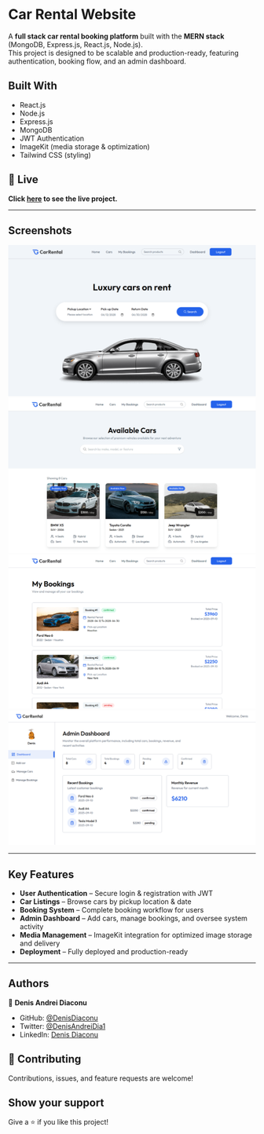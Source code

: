 # Car Rental Website

A **full stack car rental booking platform** built with the **MERN stack** (MongoDB, Express.js, React.js, Node.js).  
This project is designed to be scalable and production-ready, featuring authentication, booking flow, and an admin dashboard.  

## Built With

- React.js  
- Node.js  
- Express.js  
- MongoDB  
- JWT Authentication  
- ImageKit (media storage & optimization)  
- Tailwind CSS (styling)

## 🔴 Live <a name = "here"></a>
**Click [here](https://car-rental-booking-denis.vercel.app/) to see the live project.**

---

## Screenshots  

![Home](https://github.com/denisdiaconu/car-rental-booking/blob/master/client/public/screenshots/hero.png)  
![Cars](https://github.com/denisdiaconu/car-rental-booking/blob/master/client/public/screenshots/cars.png)  
![Bookings](https://github.com/denisdiaconu/car-rental-booking/blob/master/client/public/screenshots/bookings.png)  
![Dashboard](https://github.com/denisdiaconu/car-rental-booking/blob/master/client/public/screenshots/dashboard.png)  

---

## Key Features  

- **User Authentication** – Secure login & registration with JWT  
- **Car Listings** – Browse cars by pickup location & date  
- **Booking System** – Complete booking workflow for users  
- **Admin Dashboard** – Add cars, manage bookings, and oversee system activity  
- **Media Management** – ImageKit integration for optimized image storage and delivery  
- **Deployment** – Fully deployed and production-ready  

---


## Authors

👤 **Denis Andrei Diaconu**

- GitHub: [@DenisDiaconu](https://github.com/denisdiaconu)
- Twitter: [@DenisAndreiDia1](https://x.com/Denis__Diaconu)
- LinkedIn: [Denis Diaconu](https://www.linkedin.com/in/denis-diaconu-1394091b7/)

## 🤝 Contributing

Contributions, issues, and feature requests are welcome!

## Show your support

Give a ⭐️ if you like this project!

